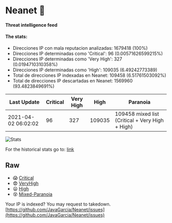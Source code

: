 # Neanet :hocho:
#### Threat intelligence feed
#### The stats:

- Direcciones IP con mala reputacion analizadas: 1679418 (100%)
- Direcciones IP determinadas como 'Critical':  96 (0.00571626599215%)
- Direcciones IP determinadas como 'Very High':  327 (0.0194710310358%)
- Direcciones IP determinadas como 'High':  109035 (6.49242773389)
- Total de direcciones IP indexadas en Neanet:  109458 (6.51761503092%)
- Total de direcciones IP descartadas en Neanet:  1569960 (93.4823849691%)

| Last Update | Critical | Very High | High | Paranoia |
| --- | --- | --- | --- | --- |
| 2021-04-02 06:02:02 | 96 | 327 | 109035 | 109458 mixed list (Critical + Very High + High)|

![Stats](https://docs.google.com/spreadsheets/d/e/2PACX-1vSnaNMIXVabIpDJjufMlzH7poXnshF3mgd8Is1g9ytUEzVsP5my4Trn8f-xkoLLQ38xpL3HtmUexLo6/pubchart?oid=501124687&format=image)

For the historical stats go to: [link](/stats.csv)
## Raw
- :scream: [Critical](https://raw.githubusercontent.com/JavaGarcia/Neanet/master/blacklists/neanet_critical.txt)
- :fearful: [VeryHigh](https://raw.githubusercontent.com/JavaGarcia/Neanet/master/blacklists/neanet_veryHigh.txtt)
- :frowning: [High](https://raw.githubusercontent.com/JavaGarcia/Neanet/master/blacklists/neanet_high.txt)
- :dizzy_face: [Mixed-Paranoia](https://raw.githubusercontent.com/JavaGarcia/Neanet/master/blacklists/neanet_all.txt)


Your IP is indexed? You may request to takedown. [https://github.com/JavaGarcia/Neanet/issues](https://github.com/JavaGarcia/Neanet/issues)














































































































































































































































































































































































































































































































































































































































































































































































































































































































































































































































































































































































































































































































































































































































































































































































































































































































































































































































































































































































































































































































































































































































































































































































































































































































































































































































































































































































































































































































































































































































































































































































































































































































































































































































































































































































































































































































































































































































































































































































































































































































































































































































































































































































































































































































































































































































































































































































































































































































































































































































































































































































































































































































































































































































































































